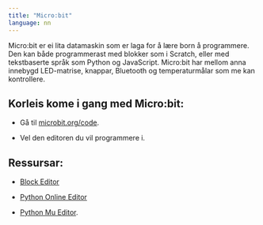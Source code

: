 ```yaml
---
title: "Micro:bit"
language: nn
---
```


Micro:bit er ei lita datamaskin som er laga for å lære born å programmere. Den
kan både programmerast med blokker som i Scratch, eller med tekstbaserte språk
som Python og JavaScript. Micro:bit har mellom anna innebygd LED-matrise,
knappar, Bluetooth og temperaturmålar som me kan kontrollere.

## Korleis kome i gang med Micro:bit:

- Gå til [microbit.org/code](https://www.microbit.org/no/code).

- Vel den editoren du vil programmere i.

## Ressursar:

- [Block Editor](https://makecode.microbit.org)

- [Python Online Editor](http://python.microbit.org)

- [Python Mu Editor](http://codewith.mu/).
